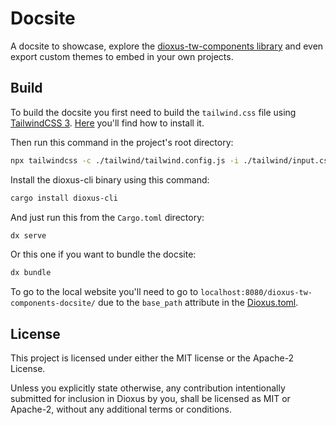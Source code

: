 # Docsite

A docsite to showcase, explore the [dioxus-tw-components library](https://github.com/42Angouleme/dioxus-components) and even export custom themes to embed in your own projects.

## Build

To build the docsite you first need to build the `tailwind.css` file using [TailwindCSS 3](https://v3.tailwindcss.com/).
[Here](https://v3.tailwindcss.com/docs/installation) you'll find how to install it.

Then run this command in the project's root directory:
```bash
npx tailwindcss -c ./tailwind/tailwind.config.js -i ./tailwind/input.css -o ./assets/tailwind.css
```

Install the dioxus-cli binary using this command:
```bash
cargo install dioxus-cli
```

And just run this from the `Cargo.toml` directory:
```bash
dx serve
```
Or this one if you want to bundle the docsite:
```bash
dx bundle
```

To go to the local website you'll need to go to `localhost:8080/dioxus-tw-components-docsite/` due to the `base_path` attribute in the [Dioxus.toml](https://github.com/42Angouleme/dioxus-tw-components-docsite/blob/main/Dioxus.toml#L14]).

## License

This project is licensed under either the MIT license or the Apache-2 License.

Unless you explicitly state otherwise, any contribution intentionally submitted for inclusion in Dioxus by you, shall be licensed as MIT or Apache-2, without any additional terms or conditions.
